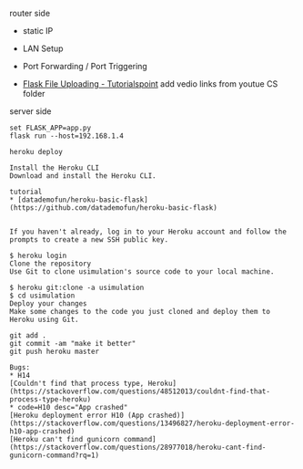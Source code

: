 router side
* static IP
* LAN Setup
* Port Forwarding / Port Triggering


* [Flask File Uploading - Tutorialspoint](https://www.google.com/search?q=tutorialspoint+flask+file+uploading&oq=tutorialpoint+flask+&aqs=chrome.3.69i57j0l5.13899j0j4&sourceid=chrome&ie=UTF-8) 
add vedio links from youtue CS folder


server side
```
set FLASK_APP=app.py
flask run --host=192.168.1.4

heroku deploy

Install the Heroku CLI
Download and install the Heroku CLI.

tutorial
* [datademofun/heroku-basic-flask](https://github.com/datademofun/heroku-basic-flask)


If you haven't already, log in to your Heroku account and follow the prompts to create a new SSH public key.

$ heroku login
Clone the repository
Use Git to clone usimulation's source code to your local machine.

$ heroku git:clone -a usimulation
$ cd usimulation
Deploy your changes
Make some changes to the code you just cloned and deploy them to Heroku using Git.

git add .
git commit -am "make it better"
git push heroku master

Bugs:
* H14
[Couldn't find that process type, Heroku](https://stackoverflow.com/questions/48512013/couldnt-find-that-process-type-heroku)
* code=H10 desc="App crashed" 
[Heroku deployment error H10 (App crashed)](https://stackoverflow.com/questions/13496827/heroku-deployment-error-h10-app-crashed)
[Heroku can't find gunicorn command](https://stackoverflow.com/questions/28977018/heroku-cant-find-gunicorn-command?rq=1)


